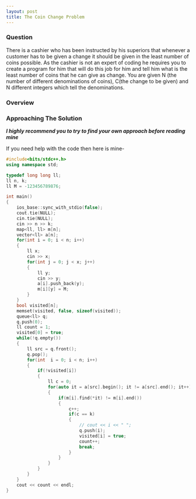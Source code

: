 ```yaml
---
layout: post
title: The Coin Change Problem
---
```


### Question

There is a cashier who has been instructed by his superiors that whenever a customer has to be given a change it should be given in the least number of coins possible. 
As the cashier is not an expert of coding he requires you to create a program for him that will do this job for him and tell him what is the least number of coins that he can give as change.
You are given N (the number of different denominations of coins), C(the change to be given) and N different integers which tell the denominations.

### Overview

<div style="text-align: justify">

</div>

### Approaching The Solution

_**I highly recommend you to try to find your own approach before reading mine**_

<div style="text-align: justify">

</div>

If you need help with the code then here is mine-

```cpp
#include<bits/stdc++.h>
using namespace std;

typedef long long ll;
ll n, k;
ll M = -123456789876;

int main()
{
    ios_base::sync_with_stdio(false);
    cout.tie(NULL);
    cin.tie(NULL);
    cin >> n >> k;
    map<ll, ll> m[n];
    vector<ll> a[n];
    for(int i = 0; i < n; i++)
    {
        ll x;
        cin >> x;
        for(int j = 0; j < x; j++)
        {   
            ll y;
            cin >> y;
            a[i].push_back(y);
            m[i][y] = M;
        }
    }
    bool visited[n];
    memset(visited, false, sizeof(visited));
    queue<ll> q;
    q.push(0);
    ll count = 1;
    visited[0] = true;
    while(!q.empty())
    {
        ll src = q.front();
        q.pop();
        for(int  i = 0; i < n; i++)
        {
            if(!visited[i])
            {
                ll c = 0;
                for(auto it = a[src].begin(); it != a[src].end(); it++)
                {
                    if(m[i].find(*it) != m[i].end())
                    {
                        c++;
                        if(c == k)
                        {
                            // cout << i << " ";
                            q.push(i);
                            visited[i] = true;
                            count++;
                            break;
                        }
                    }
                }
            }
        }
    }
    cout << count << endl;
}
```

